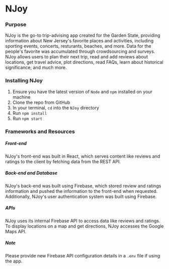 # NJoy

### Purpose
NJoy is the go-to trip-advising app created for the Garden State, providing information about New Jersey's favorite places and activities, including sporting events, concerts, resturants, beaches, and more. Data for the people's favorite was accumulated through crowdsourcing and surveys. NJoy allows users to plan their next trip, read and add reviews about locations, get travel advice, plot directions, read FAQs, learn about historical significance, and much more. 

### Installing NJoy
1. Ensure you have the latest version of `Node` and `npm` installed on your machine
2. Clone the repo from GitHub
3. In your terminal, `cd` into the `NJoy` directory
4. Run `npm install`
5. Run `npm start`

### Frameworks and Resources
##### Front-end
NJoy's front-end was built in React, which serves content like reviews and ratings to the client by fetching data from the REST API. 

##### Back-end and Database
NJoy's back-end was built using Firebase, which stored review and ratings information and pushed the information to the front-end when requested. Additionally, NJoy's user authentication system was built using Firebase.

##### APIs
NJoy uses its internal Firebase API to access data like reviews and ratings. To display locations on a map and get directions, NJoy accesses the Google Maps API.

##### Note
Please provide new Firebase API configuration details in a `.env` file if using the app.
